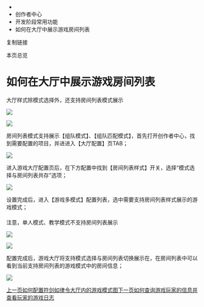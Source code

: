   * [](/)
  * 创作者中心
  * 开发阶段常用功能
  * 如何在大厅中展示游戏房间列表

复制链接

本页总览

# 如何在大厅中展示游戏房间列表

大厅样式除模式选择外，还支持房间列表模式展示

![](/assets/images/1-59c7f4b1daa9cc916e03576936abd5cb.png)

![](/assets/images/2-948f8067c7576039085f8ec4c4ccdd74.png)

房间列表模式支持展示【组队模式】、【组队匹配模式】，首先打开创作者中心，找到需要配置的项目，并进进入【大厅配置】页TAB；

![](/assets/images/3-9e414990f32349f2204b826b5cec8c19.png)

进入游戏大厅配置页后，在下方配置中找到【房间列表样式】开关，选择“模式选择与房间列表共存”选项；

![](/assets/images/4-d22f2c98aee3f55087ae428fb65d55f3.png)

设置完成后，进入【游戏多模式】配置列表，选中需要支持房间列表样式展示的游戏模式；

####
注意，单人模式、教学模式不支持房间列表展示[​](/Manual/Developer/DevStage/RoomMode#注意单人模式教学模式不支持房间列表展示
"注意，单人模式、教学模式不支持房间列表展示的直接链接")

![](/assets/images/5-6512b99f9877186f42ddede0a48b6649.png)

![](/assets/images/6-e3097dbfca05af798ee7e5976ca71818.png)

配置完成后，游戏大厅将支持模式选择与房间列表切换展示在，在房间列表中可以看到当前支持房间列表的游戏模式中的房间信息；

![](/assets/images/7-9f712dc2c0c9d8ece66838a22948c136.png)

[上一页如何配置符剑如律令大厅内的游戏模式图](/Manual/Developer/DevStage/GameModePicture)[下一页如何查询游戏玩家的信息并查看玩家的游戏日志](/Manual/Developer/DevStage/PlayerInfo)


